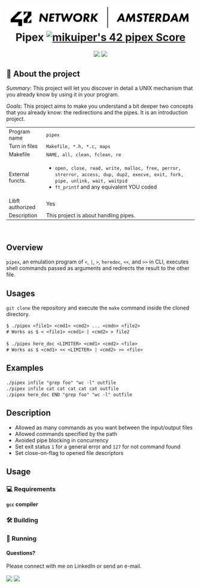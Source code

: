 <p align="center" style="margin-bottom: 0px !important;">
  <img width="600" src="https://github.com/mithraskuipers/mithraskuipers/blob/master/readme_srcs/42/logo.png?raw=true" alt="42_Network_Amsterdam" align="center"> </p>
<h1 align="center" style="margin-top: 0px;">Pipex <a href="https://github.com/mithraskuipers"><img src="https://badge42.vercel.app/api/v2/cl483ajsd008309l6suq9l256/project/2469384" alt="mikuiper's 42 pipex Score" /></a>
</h1>

<p align="center" style="margin-top: 0px;">
<img src="https://forthebadge.com/images/badges/made-with-c.svg"/>
<img src="https://forthebadge.com/images/badges/built-with-love.svg"/>
</p>

## :book: About the project

<em>Summary</em>: This project will let you discover in detail a UNIX mechanism that you already know by using it in your program.

<em>Goals</em>: This project aims to make you understand a bit deeper two concepts that you already know: the redirections and the pipes. It is an introduction project.

<table>
<tbody>
<tr>
<td>Program name</td>
<td><code>pipex</code></td>
</tr>
<tr>
<td>Turn in files</td>
<td><code>Makefile, *.h, *.c, maps</code></td>
</tr>
<tr>
<td>Makefile</td>
  <td><code>NAME, all, clean, fclean, re</code></td>
</tr>
<tr>
<td>External functs.</td>
<td>
<ul style=“list-style-type:square”>
<li><code>open, close, read, write, malloc, free, perror, strerror, access, dup, dup2, execve, exit, fork, pipe, unlink, wait, waitpid</code></li>
<li><code>ft_printf</code> and any equivalent YOU coded
</li>
</ul>
</td>
</tr>
<tr>
<td>Libft authorized</td>
<td>Yes</td>
</tr>
<tr>
<td>Description</td>
<td>This project is about handling pipes.</td>
</tr>
</tbody>
</table>
<p>&nbsp;</p>


## Overview
`pipex`, an emulation program of  `<`, `|`, `>`, `heredoc`, `<<`, and `>>` in CLI, executes shell commands passed as arguments and redirects the result to the other file.

## Usages
`git clone` the repository and execute the `make` command inside the cloned directory.

```shell
$ ./pipex <file1> <cmd1> <cmd2> ... <cmdn> <file2>
# Works as $ < <file1> <cmd1> | <cmd2> > file2

$ ./pipex here_doc <LIMITER> <cmd1> <cmd2> <file>
# Works as $ <cmd1> << <LIMITER> | <cmd2> >> <file>
```

## Examples
```shell
./pipex infile "grep foo" "wc -l" outfile
./pipex infile cat cat cat cat cat outfile
./pipex here_doc END "grep foo" "wc -l" outfile
```

## Description
- Allowed as many commands as you want between the input/output files
- Allowed commands specified by the path
- Avoided pipe blocking in concurrency
- Set exit status `1` for a general error and `127` for not command found
- Set close-on-flag to opened file descriptors











##  Usage

### :computer: Requirements

**`gcc` compiler**

### :hammer_and_wrench: Building

### :runner: Running

#### Questions?
Please connect with me on LinkedIn or send an e-mail.

<a href="https://www.linkedin.com/in/mithraskuipers/"><img align=center src="https://img.shields.io/badge/LinkedIn-0077B5?style=for-the-badge&logo=linkedin&logoColor=white" /></a>
<a href="mailto:mithraskuipers@gmail.com"><img align=center src="https://img.shields.io/badge/Gmail-D14836?style=for-the-badge&logo=gmail&logoColor=white" /></a>
